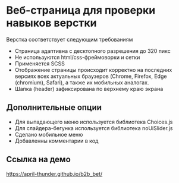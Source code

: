 
# Веб-страница для проверки навыков верстки

Верстка соответствует следующим требованиям

- Страница адаптивна с десктопного разрешения до 320 пикс
- Не используются html/css-фреймоворки и сетки
- Применяется SCSS
- Отображение страницы происходит корректно на последних версиях всех
актуальных браузеров (Chrome, Firefox, Edge (chromium), Safari), а также их
мобильных аналогах.
- Шапка (header) зафиксирована по верхнему краю экрана

## Дополнительные опции

- Для выпадающего меню используется библиотека Choices.js
- Для слайдера-бегунка используется библиотека noUiSlider.js
- Сделано мобильное меню
- Добавленны комментарии в код


## Ссылка на демо
https://april-thunder.github.io/b2b_bet/